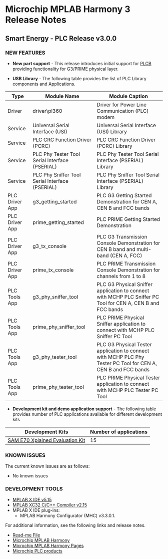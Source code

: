# Microchip MPLAB Harmony 3 Release Notes
## Smart Energy - PLC Release v3.0.0
### NEW FEATURES
- **New part support** - This release introduces initial support for [PLCB](https://www.microchip.com/wwwproducts/en/PLCB) providing functionality for G3/PRIME physical layer.

- **USB Library** - The following table provides the list of PLC Library components and Applications. 

| Type | Module Name |  Module Caption |
| --- | --- | --- |
| Driver | driver\pl360 | Driver for Power Line Communication (PLC) modem |
| Service | Universal Serial Interface (USI) | Universal Serial Interface (USI) Library  |
| Service | PLC CRC Function Driver (PCRC)| PLC CRC Function Driver (PCRC) Library|
| Service | PLC Phy Tester Tool Serial Interface (PSERIAL) | PLC Phy Tester Tool Serial Interface (PSERIAL) Library  |
| Service | PLC Phy Sniffer Tool Serial Interface (PSERIAL) | PLC Phy Sniffer Tool Serial Interface (PSERIAL) Library  |
| PLC Driver App | g3_getting_started  | PLC G3 Getting Started Demonstration for CEN A, CEN B and FCC bands |
| PLC Driver App | prime_getting_started  | PLC PRIME Getting Started Demonstration  |
| PLC Driver App | g3_tx_console  | PLC G3 Transmission Console Demonstration for CEN B band and multi-band (CEN A, FCC)  |
| PLC Driver App | prime_tx_console  | PLC PRIME Transmission Console Demonstration for channels from 1 to 8 |
| PLC Tools App | g3_phy_sniffer_tool  | PLC G3 Physical Sniffer application to connect with MCHP PLC Sniffer PC Tool for CEN A, CEN B and FCC bands |
| PLC Tools App | prime_phy_sniffer_tool  | PLC PRIME Physical Sniffer application to connect with MCHP PLC Sniffer PC Tool |
| PLC Tools App | g3_phy_tester_tool  | PLC G3 Physical Tester application to connect with MCHP PLC Phy Tester PC Tool for CEN A, CEN B and FCC bands |
| PLC Tools App | prime_phy_tester_tool  | PLC PRIME Physical Tester application to connect with MCHP PLC Tester PC Tool |


- **Development kit and demo application support** - The following table provides number of PLC applications available for different development kits

| Development Kits | Number of applications |
| --- | --- |
| [SAM E70 Xplained Evaluation Kit](https://www.microchip.com/developmenttools/ProductDetails/atsame70-xpld) | 15 |

### KNOWN ISSUES

The current known issues are as follows:

* No known issues

### DEVELOPMENT TOOLS

* [MPLAB X IDE v5.15](https://www.microchip.com/mplab/mplab-x-ide)
* [MPLAB XC32 C/C++ Compiler v2.15](https://www.microchip.com/mplab/compilers)
* MPLAB X IDE plug-ins:
    * MPLAB Harmony Configurator (MHC) v3.3.0.1.

For additional information, see the following links and release notes.
* [Read-me File](./readme.md)
* [Microchip MPLAB Harmony](https://www.microchip.com/mplab/mplab-harmony)
* [Microchip MPLAB Harmony Pages](https://microchip-mplab-harmony.github.io/)
* [Microchip PLC products](https://www.microchip.com/design-centers/smart-energy-products/power-line-communications)